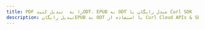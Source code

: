 ---title: PDF را به  تبدیل کنیدODT، EPUB به ODT مبدل رایگان یا Curl SDKdescription: تبدیل رایگانEPUB به ODT با استفاده از Curl Cloud APIs & SDK همچنین اسناد PDF را در Cloud ایجاد، ویرایش و رندر کنید.---